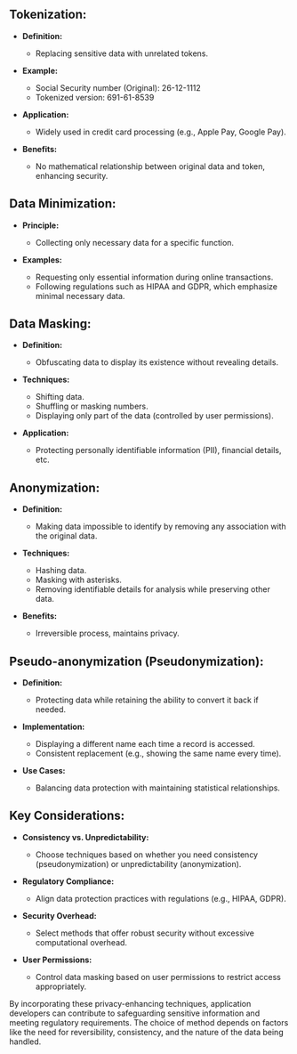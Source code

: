 ## **Tokenization:**

- **Definition:**
	- Replacing sensitive data with unrelated tokens.

- **Example:**
	- Social Security number (Original): 26-12-1112
	- Tokenized version: 691-61-8539

- **Application:**
	- Widely used in credit card processing (e.g., Apple Pay, Google Pay).

- **Benefits:**
	- No mathematical relationship between original data and token, enhancing security.

## **Data Minimization:**

- **Principle:**
	- Collecting only necessary data for a specific function.

- **Examples:**
	- Requesting only essential information during online transactions.
	- Following regulations such as HIPAA and GDPR, which emphasize minimal necessary data.

## **Data Masking:**

- **Definition:**
	- Obfuscating data to display its existence without revealing details.

- **Techniques:**
	- Shifting data.
	- Shuffling or masking numbers.
	- Displaying only part of the data (controlled by user permissions).

- **Application:**
	- Protecting personally identifiable information (PII), financial details, etc.

## **Anonymization:**

- **Definition:**
	- Making data impossible to identify by removing any association with the original data.

- **Techniques:**
	- Hashing data.
	- Masking with asterisks.
	- Removing identifiable details for analysis while preserving other data.

- **Benefits:**
	- Irreversible process, maintains privacy.

## **Pseudo-anonymization (Pseudonymization):**

- **Definition:**
	- Protecting data while retaining the ability to convert it back if needed.

- **Implementation:**
	- Displaying a different name each time a record is accessed.
	- Consistent replacement (e.g., showing the same name every time).

- **Use Cases:**
	- Balancing data protection with maintaining statistical relationships.


## **Key Considerations:**

- **Consistency vs. Unpredictability:**
	- Choose techniques based on whether you need consistency (pseudonymization) or unpredictability (anonymization).

- **Regulatory Compliance:**
	- Align data protection practices with regulations (e.g., HIPAA, GDPR).

- **Security Overhead:**
	- Select methods that offer robust security without excessive computational overhead.

- **User Permissions:**
	- Control data masking based on user permissions to restrict access appropriately.


By incorporating these privacy-enhancing techniques, application developers can contribute to safeguarding sensitive information and meeting regulatory requirements. The choice of method depends on factors like the need for reversibility, consistency, and the nature of the data being handled.


